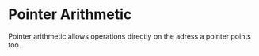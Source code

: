 # Pointer Arithmetic
Pointer arithmetic allows operations directly on the adress a pointer points too.